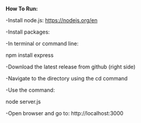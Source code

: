 **How To Run:**

-Install node.js: https://nodejs.org/en

-Install packages: 

-In terminal or command line:

npm install express

-Download the latest release from github (right side)

-Navigate to the directory using the cd command

-Use the command:

node server.js

-Open browser and go to:
http://localhost:3000
